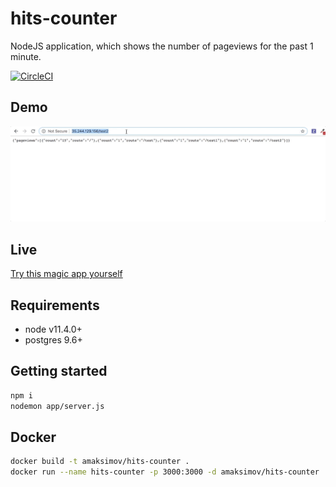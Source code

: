 # hits-counter

NodeJS application, which shows the number of pageviews for the past 1 minute.

[![CircleCI](https://circleci.com/gh/amaksimov/hits-counter.svg?style=svg)](https://circleci.com/gh/amaksimov/hits-counter)

## Demo

![Demo](docs/demo.gif)

## Live

[Try this magic app yourself](http://35.244.129.156/hits)

## Requirements

- node v11.4.0+
- postgres 9.6+

## Getting started

```bash
npm i
nodemon app/server.js
```

## Docker

```bash
docker build -t amaksimov/hits-counter .
docker run --name hits-counter -p 3000:3000 -d amaksimov/hits-counter
```
